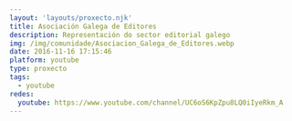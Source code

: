 ```yaml
---
layout: 'layouts/proxecto.njk'
title: Asociación Galega de Editores
description: Representación do sector editorial galego
img: /img/comunidade/Asociacion_Galega_de_Editores.webp
date: 2016-11-16 17:15:46
platform: youtube
type: proxecto
tags:
  - youtube
redes:
  youtube: https://www.youtube.com/channel/UC6oS6KpZpu8LQ0iIyeRkm_A
---
```

